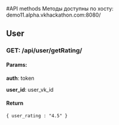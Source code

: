 #API methods
Методы доступны по хосту: demo11.alpha.vkhackathon.com:8080/
## User
### GET: /api/user/getRating/
#### Params:
**auth**: token

**user_id**: user_vk_id

#### Return
`{ user_rating : "4.5" }`
